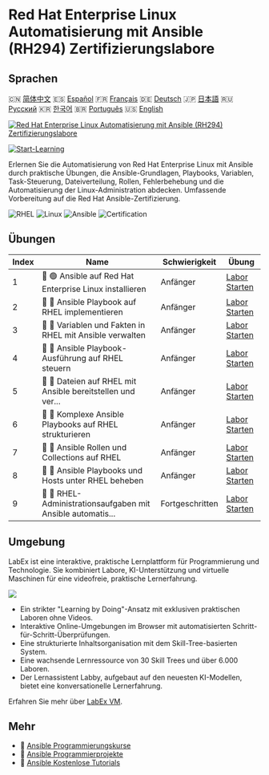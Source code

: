 # Red Hat Enterprise Linux Automatisierung mit Ansible (RH294) Zertifizierungslabore

## Sprachen

🇨🇳 [简体中文](README_zh.md) 🇪🇸 [Español](README_es.md) 🇫🇷 [Français](README_fr.md) 🇩🇪 [Deutsch](README_de.md) 🇯🇵 [日本語](README_ja.md) 🇷🇺 [Русский](README_ru.md) 🇰🇷 [한국어](README_ko.md) 🇧🇷 [Português](README_pt.md) 🇺🇸 [English](README.md) 

[![Red Hat Enterprise Linux Automatisierung mit Ansible (RH294) Zertifizierungslabore](https://cover-creator.labex.io/red-hat-enterprise-linux-automation-with-ansible-rh294.png?lang=de)](https://labex.io/de/courses/red-hat-enterprise-linux-automation-with-ansible-rh294)

[![Start-Learning](https://img.shields.io/badge/Start-Learning-whitesmoke?style=for-the-badge)](https://labex.io/de/courses/red-hat-enterprise-linux-automation-with-ansible-rh294)

Erlernen Sie die Automatisierung von Red Hat Enterprise Linux mit Ansible durch praktische Übungen, die Ansible-Grundlagen, Playbooks, Variablen, Task-Steuerung, Dateiverteilung, Rollen, Fehlerbehebung und die Automatisierung der Linux-Administration abdecken. Umfassende Vorbereitung auf die Red Hat Ansible-Zertifizierung.

![RHEL](https://img.shields.io/badge/RHEL-whitesmoke?style=for-the-badge&logo=rhel)
![Linux](https://img.shields.io/badge/Linux-whitesmoke?style=for-the-badge&logo=linux)
![Ansible](https://img.shields.io/badge/Ansible-whitesmoke?style=for-the-badge&logo=ansible)
![Certification](https://img.shields.io/badge/Certification-whitesmoke?style=for-the-badge&logo=certification)


## Übungen

|   Index | Name                                                        | Schwierigkeit   | Übung                                                                                                                                     |
|---------|-------------------------------------------------------------|-----------------|-------------------------------------------------------------------------------------------------------------------------------------------|
|       1 | 📖 🟢 Ansible auf Red Hat Enterprise Linux installieren     | Anfänger        | <a target='_blank' href='https://labex.io/de/tutorials/rhel-install-ansible-on-red-hat-enterprise-linux-590544'>Labor Starten</a>         |
|       2 | 📖 🔵 Ansible Playbook auf RHEL implementieren              | Anfänger        | <a target='_blank' href='https://labex.io/de/tutorials/ansible-implement-an-ansible-playbook-on-rhel-590552'>Labor Starten</a>            |
|       3 | 📖 🔵 Variablen und Fakten in RHEL mit Ansible verwalten    | Anfänger        | <a target='_blank' href='https://labex.io/de/tutorials/ansible-manage-variables-and-facts-in-rhel-with-ansible-590560'>Labor Starten</a>  |
|       4 | 📖 🔵 Ansible Playbook-Ausführung auf RHEL steuern          | Anfänger        | <a target='_blank' href='https://labex.io/de/tutorials/rhel-control-ansible-playbook-execution-on-rhel-590569'>Labor Starten</a>          |
|       5 | 📖 🔵 Dateien auf RHEL mit Ansible bereitstellen und ver... | Anfänger        | <a target='_blank' href='https://labex.io/de/tutorials/ansible-deploy-and-manage-files-on-rhel-with-ansible-590573'>Labor Starten</a>     |
|       6 | 📖 🔵 Komplexe Ansible Playbooks auf RHEL strukturieren     | Anfänger        | <a target='_blank' href='https://labex.io/de/tutorials/ansible-structuring-complex-ansible-playbooks-on-rhel-590576'>Labor Starten</a>    |
|       7 | 📖 🔵 Ansible Rollen und Collections auf RHEL               | Anfänger        | <a target='_blank' href='https://labex.io/de/tutorials/ansible-ansible-roles-and-collections-on-rhel-590574'>Labor Starten</a>            |
|       8 | 📖 🔵 Ansible Playbooks und Hosts unter RHEL beheben        | Anfänger        | <a target='_blank' href='https://labex.io/de/tutorials/ansible-troubleshoot-ansible-playbooks-and-hosts-on-rhel-590577'>Labor Starten</a> |
|       9 | 📖 🔵 RHEL-Administrationsaufgaben mit Ansible automatis... | Fortgeschritten | <a target='_blank' href='https://labex.io/de/tutorials/ansible-automate-rhel-administration-tasks-with-ansible-590613'>Labor Starten</a>  |

## Umgebung

LabEx ist eine interaktive, praktische Lernplattform für Programmierung und Technologie. Sie kombiniert Labore, KI-Unterstützung und virtuelle Maschinen für eine videofreie, praktische Lernerfahrung.

![](https://tutorial-screenshot.getvm.io/images/vm-1725247253.png)

- Ein strikter "Learning by Doing"-Ansatz mit exklusiven praktischen Laboren ohne Videos.
- Interaktive Online-Umgebungen im Browser mit automatisierten Schritt-für-Schritt-Überprüfungen.
- Eine strukturierte Inhaltsorganisation mit dem Skill-Tree-basierten System.
- Eine wachsende Lernressource von 30 Skill Trees und über 6.000 Laboren.
- Der Lernassistent Labby, aufgebaut auf den neuesten KI-Modellen, bietet eine konversationelle Lernerfahrung.

Erfahren Sie mehr über [LabEx VM](https://support.labex.io/using-labex/virtual-machine).

## Mehr

- 🔗 [Ansible Programmierungskurse](https://github.com/labex-labs/awesome-programming-courses)
- 🔗 [Ansible Programmierprojekte](https://github.com/labex-labs/awesome-programming-projects)
- 🔗 [Ansible Kostenlose Tutorials](https://github.com/labex-labs/ansible-free-tutorials)

